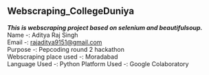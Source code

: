## Webscraping_CollegeDuniya
***This is webscraping project based on selenium and beautifulsoup.***<br>
Name -: Aditya Raj Singh<br>
Email -: rajaditya9151@gmail.com<br>
Purpose -: Pepcoding round 2 hackathon<br>
Webscraping place used -: Moradabad<br>
Language Used -: Python
Platform Used -: Google Colaboratory

